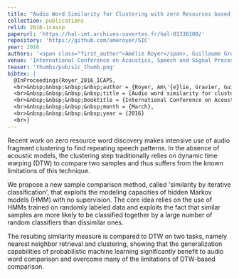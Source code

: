 ```yaml
---
title: "Audio Word Similarity for Clustering with zero Resources based on iterative HMM Classification"
collection: publications
relid: 2016-icassp
paperurl: 'https://hal-imt.archives-ouvertes.fr/hal-01336100/'
repository: 'https://github.com/ameroyer/SIC'
year: 2016
authors: '<span class="first_author">Amélie Royer</span>, Guillaume Gravier, Vincent Claveau'
venue: 'International Conference on Acoustics, Speech and Signal Processing (ICASSP)'
teaser: 'thumbs/pub/sic_thumb.png'
bibtex: |
  @InProceedings{Royer_2016_ICAPS,
  <br>&nbsp;&nbsp;&nbsp;&nbsp;author = {Royer, Am\'{e}lie, Gravier, Guillaume and Claveau, Vincent},
  <br>&nbsp;&nbsp;&nbsp;&nbsp;title = {Audio word similarity for clustering with zero resources based on iterative HMM classification},
  <br>&nbsp;&nbsp;&nbsp;booktitle = {International Conference on Acoustics, Speech and Signal Processing (ICASSP)},
  <br>&nbsp;&nbsp;&nbsp;&nbsp;month = {March},
  <br>&nbsp;&nbsp;&nbsp;&nbsp;year = {2016}
  <br>}
---
```


Recent work on zero resource word discovery makes intensive use of audio fragment clustering to find repeating speech patterns. In the absence of acoustic models, the clustering step traditionally relies on dynamic time warping (DTW) to compare two samples and thus suffers from the known limitations of this technique.

We propose a new sample comparison method, called 'similarity by iterative classification', that exploits the modeling capacities of hidden Markov models (HMM) with no supervision. The core idea relies on the use of HMMs trained on randomly labeled data and exploits the fact that similar samples are more likely to be classified together by a large number of random classifiers than dissimilar ones.

The resulting similarity measure is compared to DTW on two tasks, namely nearest neighbor retrieval and clustering, showing that the generalization capabilities of probabilistic machine learning significantly benefit to audio word comparison and overcome many of the limitations of DTW-based comparison.
